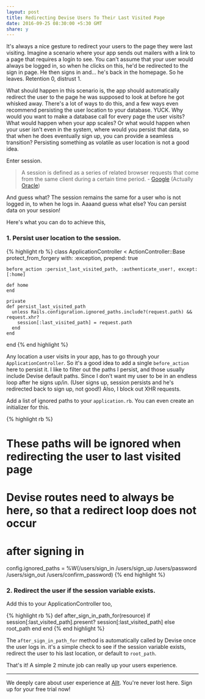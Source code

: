 ```yaml
---
layout: post
title: Redirecting Devise Users To Their Last Visited Page
date: 2016-09-25 08:30:00 +5:30 GMT
share: y
---
```


It's always a nice gesture to redirect your users to the page they were last visiting. Imagine a scenario where your app sends out mailers with a link to a page that requires a login to see. You can't assume that your user would always be logged in, so when he clicks on this, he'd be redirected to the sign in page. He then signs in and... he's back in the homepage. So he leaves. Retention 0, distrust 1.

<!--break-->

What should happen in this scenario is, the app should automatically redirect the user to the page he was supposed to look at before he got whisked away. There's a lot of ways to do this, and a few ways even recommend persisting the user location to your database. YUCK. Why would you want to make a database call for every page the user visits? What would happen when your app scales? Or what would happen when your user isn't even in the system, where would you persist that data, so that when he does eventually sign up, you can provide a seamless transition? Persisting something as volatile as user location is not a good idea.

Enter session.

> A session is defined as a series of related browser requests that come from the same client during a certain time period. - [Google](https://www.google.co.in/webhp?sourceid=chrome-instant&ion=1&espv=2&ie=UTF-8#q=what+is+a+session+in+a+web+application) (Actually [Oracle](https://docs.oracle.com/cd/E13222_01/wls/docs81/webapp/sessions.html))

And guess what? The session remains the same for a user who is not logged in, to when he logs in. Aaaand guess what else? You can persist data on your session!

Here's what you can do to achieve this,

### 1. Persist user location to the session.

{% highlight rb %}
  class ApplicationController < ActionController::Base
    protect_from_forgery with: :exception, prepend: true

    before_action :persist_last_visited_path, :authenticate_user!, except: [:home]

    def home
    end

    private
    def persist_last_visited_path
      unless Rails.configuration.ignored_paths.include?(request.path) && request.xhr?
        session[:last_visited_path] = request.path
      end
    end

  end
{% end highlight %}

Any location a user visits in your app, has to go through your `ApplicationController`. So it's a good idea to add a single `before_action` here to persist it. I like to filter out the paths I persist, and those usually include Devise default paths. Since I don't want my user to be in an endless loop after he signs up/in. (User signs up, session persists and he's redirected back to sign up, not good!) Also, I block out XHR requests.

Add a list of ignored paths to your `application.rb`. You can even create an initializer for this.

{% highlight rb %}
  # These paths will be ignored when redirecting the user to last visited page
  # Devise routes need to always be here, so that a redirect loop does not occur
  # after signing in
  config.ignored_paths = %W(/users/sign_in /users/sign_up /users/password /users/sign_out /users/confirm_password)
{% end highlight %}

### 2. Redirect the user if the session variable exists.

Add this to your ApplicationController too,

{% highlight rb %}
  def after_sign_in_path_for(resource)
    if session[:last_visited_path].present?
      session[:last_visited_path]
    else
      root_path
    end
  end
{% end highlight %}

The `after_sign_in_path_for` method is automatically called by Devise once the user logs in. it's a simple check to see if the session variable exists, redirect the user to his last location, or default to `root_path`.

That's it! A simple 2 minute job can really up your users experience.

---
We deeply care about user experience at [Allt](https://allt.in). You're never lost here. Sign up for your free trial now!
